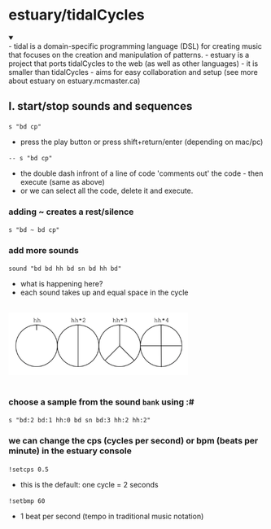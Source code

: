 # estuary/tidalCycles
<details open >
<summary></summary>
- tidal is a domain-specific programming language (DSL) for creating music that focuses on the creation and manipulation of patterns. 
- estuary is a project that ports tidalCycles to the web (as well as other languages)
    - it is smaller than tidalCycles
    - aims for easy collaboration and setup (see more about estuary on estuary.mcmaster.ca)
</details>

## I. **start/stop sounds and sequences**
`s "bd cp"`
- press the play button or press shift+return/enter (depending on mac/pc)

`-- s "bd cp"`
- the double dash infront of a line of code 'comments out' the code - then execute (same as above)
- or we can select all the code, delete it and execute. 
### adding ~ creates a rest/silence
`s "bd ~ bd cp"`
### add more sounds 
`sound "bd bd hh bd sn bd hh bd"`
- what is happening here?
- each sound takes up and equal space in the cycle

<br/>
<img src="assets/tidal-cycles.png" alt="drawing" width="70%" />
<br/>
<br/>

### choose a sample from the sound `bank` using :\#
`s "bd:2 bd:1 hh:0 bd sn bd:3 hh:2 hh:2"`
### we can change the cps (cycles per second) or bpm (beats per minute) in the estuary console
`!setcps 0.5` 
- this is the default: one cycle = 2 seconds

`!setbmp 60` 
- 1 beat per second (tempo in traditional music notation)





